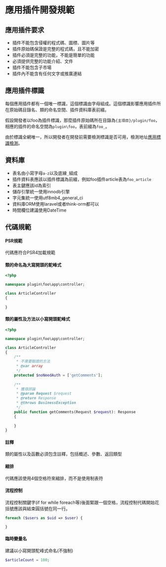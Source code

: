 # 應用插件開發規範

## 應用插件要求
* 插件不能包含侵權的程式碼、圖標、圖片等
* 插件原始碼保證是完整的程式碼，且不能加密
* 插件必須是完整的功能，不能是簡單的功能
* 必須提供完整的功能介紹、文件
* 插件不能包含子市場
* 插件內不能含有任何文字或推廣連結

## 應用插件標識
每個應用插件都有一個唯一標識，這個標識由字母組成。這個標識影響應用插件所在原始碼目錄名、類的命名空間、插件資料庫表前綴。

假設開發者以foo為插件標識，那麼插件原始碼所在目錄為`{主項目}/plugin/foo`，相應的插件的命名空間為`plugin\foo`，表前綴為`foo_`。

由於標識全網唯一，所以開發者在開發前需要檢測標識是否可用，檢測地址[應用標識檢測](https://www.workerman.net/app/check)。

## 資料庫
* 表名由小寫字母`a-z`以及底線`_`組成
* 插件資料表應該以插件標識為前綴，例如foo插件article表為`foo_article`
* 表主鍵應該id為索引
* 儲存引擎統一使用innodb引擎
* 字元集統一使用utf8mb4_general_ci
* 資料庫ORM使用laravel或者think-orm都可以
* 時間欄位建議使用DateTime

## 代碼規範

#### PSR規範
代碼應符合PSR4加載規範

#### 類的命名為大寫開頭的駝峰式
```php
<?php

namespace plugin\foo\app\controller;

class ArticleController
{
    
}
```

#### 類的屬性及方法以小寫開頭駝峰式
```php
<?php

namespace plugin\foo\app\controller;

class ArticleController
{
    /**
     * 不需要驗證的方法
     * @var array
     */
    protected $noNeedAuth = ['getComments'];
    
    /**
     * 獲得評論
     * @param Request $request
     * @return Response
     * @throws BusinessException
     */
    public function getComments(Request $request): Response
    {
        
    }
}
```

#### 註釋
類的屬性以及函數必須包含註釋，包括概述、參數、返回類型

#### 縮排
代碼應該使用4個空格符來縮排，而不是使用制表符

#### 流程控制
流程控制關鍵字(if for while foreach等)後面緊跟一個空格，流程控制代碼開始花括號應該與結束圓括號在同一行。
```php
foreach ($users as $uid => $user) {

}
```

#### 臨時變量名
建議以小寫開頭駝峰式命名(不強制)

```php
$articleCount = 100;
```
